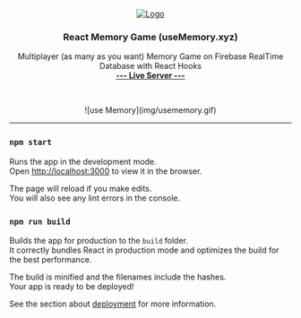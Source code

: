 <p align="center">
  <a href="https://react-online-memory-game.herokuapp.com/">
    <img src="https://upload.wikimedia.org/wikipedia/commons/thumb/a/a7/React-icon.svg/768px-React-icon.svg.png" alt="Logo" width="210" height="150">
  </a>

  <h3 align="center">React Memory Game (useMemory.xyz)</h3>

  <p align="center">
    Multiplayer (as many as you want) Memory Game on Firebase RealTime Database with React Hooks
    <br />
    <a target="_blank" href="https://react-online-memory-game.herokuapp.com/"><b>--- Live Server ---</b></a>
  </p>
  <br />
  <p align="center">
    ![use Memory](img/usememory.gif)
  </p>
</p>
<hr />

### `npm start`

Runs the app in the development mode.<br>
Open [http://localhost:3000](http://localhost:3000) to view it in the browser.

The page will reload if you make edits.<br>
You will also see any lint errors in the console.

### `npm run build`

Builds the app for production to the `build` folder.<br>
It correctly bundles React in production mode and optimizes the build for the best performance.

The build is minified and the filenames include the hashes.<br>
Your app is ready to be deployed!

See the section about [deployment](https://facebook.github.io/create-react-app/docs/deployment) for more information.
